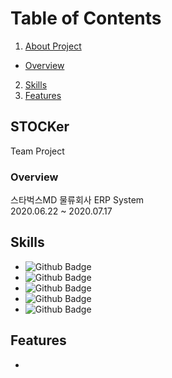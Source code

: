 # Table of Contents
1. [About Project](#STOCKer)
  - [Overview](#Overview)
2. [Skills](#Skills)
4. [Features](#Features)


## STOCKer
Team Project


### Overview
스타벅스MD 물류회사 ERP System   
2020.06.22 ~ 2020.07.17



## Skills
* ![Github Badge](https://img.shields.io/badge/-JAVA-red)
* ![Github Badge](https://img.shields.io/badge/-JSP/Servlet-brightgreen)
* ![Github Badge](https://img.shields.io/badge/-Javascript-yellow)
* ![Github Badge](https://img.shields.io/badge/-Oracle-327da8)
* ![Github Badge](https://shields.io/badge/-HTML/CSS-ff69b4)



## Features
* 
